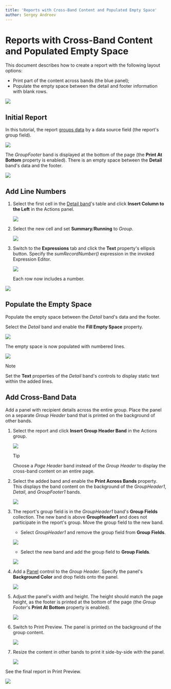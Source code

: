```yaml
---
title: 'Reports with Cross-Band Content and Populated Empty Space'
author: Sergey Andreev
---
```

# Reports with Cross-Band Content and Populated Empty Space

This document describes how to create a report with the following layout options:

- Print part of the content across bands (the blue panel);
- Populate the empty space between the detail and footer information with blank rows.

![](../../../images/eurd-web-underlay-report-preview-6.png)

## Initial Report

In this tutorial, the report [groups data](../shape-report-data/group-and-sort-data.md) by a data source field (the report's group field).

![](../../../images/eurd-web-underlay-report-preview.png)

The _GroupFooter_ band is displayed at the bottom of the page (the **Print At Bottom** property is enabled). There is an empty space between the **Detail** band's data and the footer.

![](../../../images/eurd-web-underlay-report-preview-0.png)

## Add Line Numbers

1. Select the first cell in the [Detail band](../introduction-to-banded-reports.md)'s table and click **Insert Column to the Left** in the Actions panel.

	![](../../../images/eurd-web-underlay-report-add-cell.png)

1. Select the new cell and set **Summary**/**Running** to _Group_.

	![](../../../images/eurd-web-underlay-report-add-line-numbers.png)

1. Switch to the **Expressions** tab and click the **Text** property's ellipsis button. Specify the _sumRecordNumber()_ expression in the invoked Expression Editor.

	![](../../../images/eurd-web-underlay-report-add-line-numbers-2.png)

	Each row now includes a number.

![](../../../images/eurd-web-underlay-report-preview-3.png)

## Populate the Empty Space

Populate the empty space between the _Detail_ band's data and the footer.

Select the _Detail_ band and enable the **Fill Empty Space** property.

![](../../../images/eurd-web-underlay-report-fillemptyspace.png)

The empty space is now populated with numbered lines.

![](../../../images/eurd-web-underlay-report-preview-4.png)

> [!NOTE]
> Set the **Text** properties of the _Detail_ band's controls to display static text within the added lines.

## Add Cross-Band Data

Add a panel with recipient details across the entire group. Place the panel on a separate _Group Header_ band that is printed on the background of other bands.

1. Select the report and click **Insert Group Header Band** in the Actions group.

	![](../../../images/eurd-web-underlay-report-addgroupheader.png)

	> [!Tip]
	> Choose a _Page Header_ band instead of the _Group Header_ to display the cross-band content on an entire page.

1. Select the added band and enable the **Print Across Bands** property. This displays the band content on the background of the _GroupHeader1_, _Detail_, and _GroupFooter1_ bands.

	![](../../../images/eurd-web-underlay-report-printundernextband.png)

1. The report's group field is in the _GroupHeader1_ band's **Group Fields** collection. The new band is above **GroupHeader1** and does not participate in the report's group. Move the group field to the new band.

	* Select _GroupHeader1_ and remove the group field from **Group Fields**.

	![](../../../images/eurd-web-underlay-report-removegroupfields.png)

	* Select the new band and add the group field to **Group Fields**.

	![](../../../images/eurd-web-underlay-report-movegroupfields.png)

1. Add a [Panel](../use-report-elements/use-basic-report-controls/panel.md) control to the _Group Header_. Specify the panel's **Background Color** and drop fields onto the panel.

	![](../../../images/eurd-web-underlay-report-add-recipient.png)

1. Adjust the panel's width and height. The height should match the page height, as the footer is printed at the bottom of the page (the _Group Footer_'s **Print At Bottom** property is enabled).

	![](../../../images/eurd-web-underlay-report-adjust-crossband-height.png)

1. Switch to Print Preview. The panel is printed on the background of the group content.

	![](../../../images/eurd-web-underlay-report-preview-5.png)

1. Resize the content in other bands to print it side-by-side with the panel.

	![](../../../images/eurd-web-underlay-report-adjust-width.png)

See the final report in Print Preview.

![](../../../images/eurd-web-underlay-report-preview-6.png)